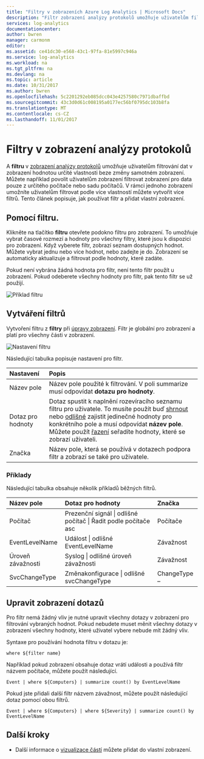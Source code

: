 ```yaml
---
title: "Filtry v zobrazeních Azure Log Analytics | Microsoft Docs"
description: "Filtr zobrazení analýzy protokolů umožňuje uživatelům filtrování dat v zobrazení hodnotou určité vlastnosti beze změny samotném zobrazení.  Tento článek popisuje, jak používat filtr a přidat vlastní zobrazení."
services: log-analytics
documentationcenter: 
author: bwren
manager: carmonm
editor: 
ms.assetid: ce41dc30-e568-43c1-97fa-81e5997c946a
ms.service: log-analytics
ms.workload: na
ms.tgt_pltfrm: na
ms.devlang: na
ms.topic: article
ms.date: 10/31/2017
ms.author: bwren
ms.openlocfilehash: 5c2201292eb085dcc043e4257580c7971dbaffbd
ms.sourcegitcommit: 43c3d0d61c008195a0177ec56bf0795dc103b8fa
ms.translationtype: MT
ms.contentlocale: cs-CZ
ms.lasthandoff: 11/01/2017
---
```

# <a name="filters-in-log-analytics-views"></a>Filtry v zobrazení analýzy protokolů
A **filtru** v [zobrazení analýzy protokolů](log-analytics-view-designer.md) umožňuje uživatelům filtrování dat v zobrazení hodnotou určité vlastnosti beze změny samotném zobrazení.  Můžete například povolit uživatelům zobrazení filtrovat zobrazení pro data pouze z určitého počítače nebo sadu počítačů.  V rámci jednoho zobrazení umožníte uživatelům filtrovat podle více vlastností můžete vytvořit více filtrů.  Tento článek popisuje, jak používat filtr a přidat vlastní zobrazení.

## <a name="using-a-filter"></a>Pomocí filtru.
Klikněte na tlačítko **filtru** otevřete podokno filtru pro zobrazení.  To umožňuje vybrat časové rozmezí a hodnoty pro všechny filtry, které jsou k dispozici pro zobrazení.  Když vyberete filtr, zobrazí seznam dostupných hodnot.  Můžete vybrat jednu nebo více hodnot, nebo zadejte je do. Zobrazení se automaticky aktualizuje a filtrovat podle hodnoty, které zadáte. 

Pokud není vybrána žádná hodnota pro filtr, není tento filtr použít u zobrazení.  Pokud odeberete všechny hodnoty pro filtr, pak tento filtr se už použijí.


![Příklad filtru](media/log-analytics-view-designer/filters-example.png)


## <a name="creating-a-filter"></a>Vytváření filtrů

Vytvoření filtru z **filtry** při [úpravy zobrazení](log-analytics-view-designer.md).  Filtr je globální pro zobrazení a platí pro všechny části v zobrazení.  

![Nastavení filtru](media/log-analytics-view-designer/filters-settings.png)

Následující tabulka popisuje nastavení pro filtr.

| Nastavení | Popis |
|:---|:---|
| Název pole | Název pole použité k filtrování.  V poli summarize musí odpovídat **dotazu pro hodnoty**. |
| Dotaz pro hodnoty | Dotaz spustit k naplnění rozevíracího seznamu filtru pro uživatele.  To musíte použít buď [shrnout](https://docs.loganalytics.io/docs/Language-Reference/Tabular-operators/summarize-operator) nebo [odlišné](https://docs.loganalytics.io/docs/Language-Reference/Tabular-operators/distinct-operator) zajistit jedinečné hodnoty pro konkrétního pole a musí odpovídat **název pole**.  Můžete použít [řazení](https://docs.loganalytics.io/docs/Language-Reference/Tabular-operators/sort-operator) seřadíte hodnoty, které se zobrazí uživateli. |
| Značka | Název pole, která se používá v dotazech podpora filtr a zobrazí se také pro uživatele. |

### <a name="examples"></a>Příklady

Následující tabulka obsahuje několik příkladů běžných filtrů.  

| Název pole | Dotaz pro hodnoty | Značka |
|:--|:--|:--|
| Počítač   | Prezenční signál &#124; odlišné počítač &#124; Řadit podle počítače asc | Počítače |
| EventLevelName | Událost &#124; odlišné EventLevelName | Závažnost |
| Úroveň závažnosti | Syslog &#124; odlišné úroveň závažnosti | Závažnost |
| SvcChangeType | Změnakonfigurace &#124; odlišné svcChangeType | ChangeType – |


## <a name="modify-view-queries"></a>Upravit zobrazení dotazů

Pro filtr nemá žádný vliv je nutné upravit všechny dotazy v zobrazení pro filtrování vybraných hodnot.  Pokud nebudete muset měnit všechny dotazy v zobrazení všechny hodnoty, které uživatel vybere nebude mít žádný vliv.

Syntaxe pro používání hodnota filtru v dotazu je: 

    where ${filter name}  

Například pokud zobrazení obsahuje dotaz vrátí události a používá filtr názvem počítače, můžete použít následující.

    Event | where ${Computers} | summarize count() by EventLevelName

Pokud jste přidali další filtr názvem závažnost, můžete použít následující dotaz pomocí obou filtrů.

    Event | where ${Computers} | where ${Severity} | summarize count() by EventLevelName

## <a name="next-steps"></a>Další kroky
* Další informace o [vizualizace částí](log-analytics-view-designer-parts.md) můžete přidat do vlastní zobrazení.